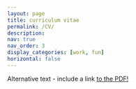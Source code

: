 ```yaml
---
layout: page
title: curriculum vitae
permalink: /CV/
description:
nav: true
nav_order: 3
display_categories: [work, fun]
horizontal: false
---
```


<object data="../assets/pdf/Curriculum_Vitae.pdf" type="application/pdf" width="100%" height="500">
    <p>Alternative text - include a link <a href="myfile.pdf">to the PDF!</a></p>
</object>



